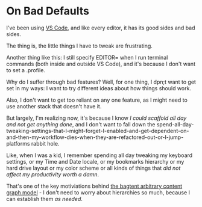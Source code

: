 # On Bad Defaults

I've been using [VS Code](ef70t-zvnhr-8faw2-p3fs5-5qwrd), and like every editor, it has its good sides and bad sides.

The thing is, the little things I have to tweak are frustrating.

Another thing like this: I still specify EDITOR= when I run terminal commands (both inside and outside VS Code), and it's because I don't want to set a .profile.

Why do I suffer through bad features? Well, for one thing, I dpn;t want to get set in my ways: I want to try different ideas about how things should work.

Also, I don't want to get too reliant on any one feature, as I might need to use another stack that doesn't have it.

But largely, I'm realizing now, it's because I know *I could scaffold all day and not get anything done*, and I don't want to fall down the spend-all-day-tweaking-settings-that-I-might-forget-I-enabled-and-get-dependent-on-and-then-my-workflow-dies-when-they-are-refactored-out-or-I-jump-platforms rabbit hole.

Like, when I was a kid, I remember spending all day tweaking my keyboard settings, or my Time and Date locale, or my bookmarks hierarchy or my hard drive layout or my color scheme or all kinds of things that *did not affect my productivity worth a damn*.

That's one of the key motiviations behind [the bagtent arbitrary content graph model](q80bh-jwx0p-rfbtm-09j3w-2vnr3) - I don't need to worry about hierarchies so much, because I can establish them *as needed*.

